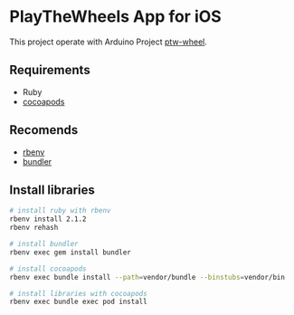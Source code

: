 # PlayTheWheels App for iOS

This project operate with Arduino Project [ptw-wheel](https://github.com/karappo/ptw-wheel).

## Requirements

- Ruby
- [cocoapods](https://cocoapods.org/)

## Recomends

- [rbenv](https://cocoapods.org/)
- [bundler](https://cocoapods.org/)

## Install libraries

```sh
# install ruby with rbenv
rbenv install 2.1.2
rbenv rehash

# install bundler
rbenv exec gem install bundler

# install cocoapods
rbenv exec bundle install --path=vendor/bundle --binstubs=vendor/bin

# install libraries with cocoapods
rbenv exec bundle exec pod install

```
